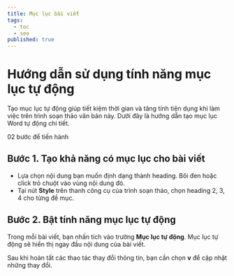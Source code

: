```yaml
---
title: Mục lục bài viết
tags:
  - toc
  - seo
published: true
---
```

# Hướng dẫn sử dụng tính năng mục lục tự động

Tạo mục lục tự động giúp tiết kiệm thời gian và tăng tính tiện dụng khi làm việc trên trình soạn thảo văn bản này. Dưới đây là hướng dẫn tạo mục lục Word tự động chi tiết.

02 bước để tiến hành 

## Bước 1. Tạo khả năng có mục lục cho bài viết

- Lựa chọn nội dung bạn muốn định dạng thành heading. Bôi đen hoặc click trỏ chuột vào vùng nội dung đó.
- Tại nút **Style** trên thanh công cụ của trình soạn thảo, chọn heading 2, 3, 4 cho từng đề mục.

## Bước 2. Bật tính năng mục lục tự động

Trong mỗi bài viết, bạn nhấn tích vào trường **Mục lục tự động**. Mục lục tự động sẽ hiển thị ngay đầu nội dung của bài viết.

Sau khi hoàn tất các thao tác thay đổi thông tin, bạn cần chọn **v** để cập nhật những thay đổi.

